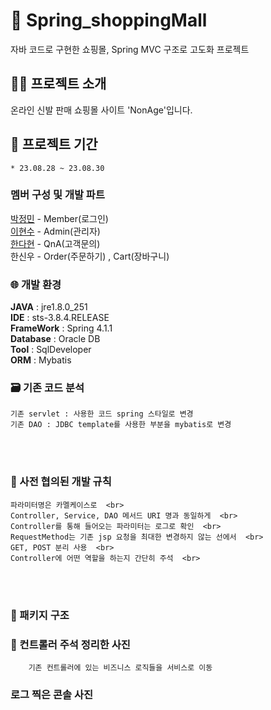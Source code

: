 # 🛒 Spring_shoppingMall
자바 코드로 구현한 쇼핑몰, Spring MVC 구조로 고도화 프로젝트   

 ## 👨‍💻 프로젝트 소개
 온라인 신발 판매 쇼핑몰 사이트 'NonAge'입니다.   

 ## 📅 프로젝트 기간
	* 23.08.28 ~ 23.08.30   
 
 ###  멤버 구성 및 개발 파트
<a href="https://github.com/wjdals3936">박정민</a> - Member(로그인) <br>
<a href="https://github.com/Lee-HyunSoo">이현수</a> - Admin(관리자) <br>
<a href="https://github.com/dahyunhan">한다현</a> - QnA(고객문의) <br>
한신우 - Order(주문하기) , Cart(장바구니) <br>

 ### 🌐 개발 환경  
 **JAVA** : jre1.8.0_251      
 **IDE** : sts-3.8.4.RELEASE   
 **FrameWork** : Spring 4.1.1   
 **Database** : Oracle DB   
 **Tool** : SqlDeveloper   
 **ORM** : Mybatis   
 

  ### 🗃️ 기존 코드 분석
    기존 servlet : 사용한 코드 spring 스타일로 변경  
    기존 DAO : JDBC template를 사용한 부분을 mybatis로 변경
  <br>  
	<br>
 
  ### 🚦 사전 협의된 개발 규칙 
    파라미터명은 카멜케이스로  <br>
    Controller, Service, DAO 메서드 URI 명과 동일하게  <br>
    Controller를 통해 들어오는 파라미터는 로그로 확인  <br>
    RequestMethod는 기존 jsp 요청을 최대한 변경하지 않는 선에서  <br>
    GET, POST 분리 사용  <br>
    Controller에 어떤 역할을 하는지 간단히 주석  <br>
  <br>
	<br>
 
   ### 📁 패키지 구조
		
 
  ### 💬 컨트롤러 주석 정리한 사진
		기존 컨트롤러에 있는 비즈니스 로직들을 서비스로 이동
 
  ### 로그 찍은 콘솔 사진
	 
		
